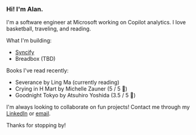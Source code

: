 ### Hi! I'm Alan.

I'm a software engineer at Microsoft working on Copilot analytics. I love basketball, traveling, and reading.

What I'm building:
- [Syncify](https://github.com/alansun25/spotify-artist-radar)
- Breadbox (TBD)

Books I've read recently:
- Severance by Ling Ma (currently reading)
- Crying in H Mart by Michelle Zauner (5 / 5 🌟)
- Goodnight Tokyo by Atsuhiro Yoshida (3.5 / 5 🌟)

I'm always looking to collaborate on fun projects! Contact me through my [LinkedIn](https://www.linkedin.com/in/alansun25/) or [email](mailto:alansun.dev@gmail.com).

Thanks for stopping by!
